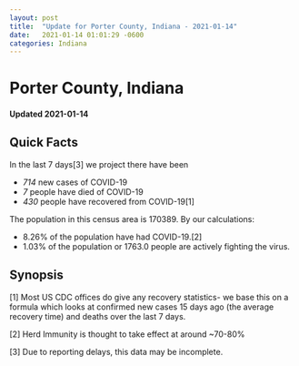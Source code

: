 ```yaml
---
layout: post
title:  "Update for Porter County, Indiana - 2021-01-14"
date:   2021-01-14 01:01:29 -0600
categories: Indiana
---
```


# Porter County, Indiana
#### Updated 2021-01-14

## Quick Facts

In the last 7 days[3] we project there have been
- *714* new cases of COVID-19
- *7* people have died of COVID-19
- *430* people have recovered from COVID-19[1]

The population in this census area is 170389. By our calculations:
- 8.26% of the population have had COVID-19.[2]
- 1.03% of the population or 1763.0 people are actively fighting the virus.

## Synopsis




[1] Most US CDC offices do give any recovery statistics- we base this on a formula which looks at confirmed new cases
15 days ago (the average recovery time) and deaths over the last 7 days.

[2] Herd Immunity is thought to take effect at around ~70-80%

[3] Due to reporting delays, this data may be incomplete.
 
    